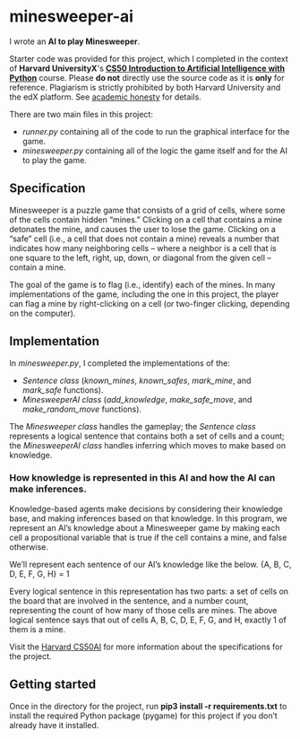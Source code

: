 # minesweeper-ai

I wrote an **AI to play Minesweeper**.

Starter code was provided for this project, which I completed in the context of **Harvard UniversityX**'s **[CS50 Introduction to Artificial Intelligence with Python](https://cs50.harvard.edu/ai/2020/)** course. Please **do not** directly use the source code as it is **only** for reference. Plagiarism is strictly prohibited by both Harvard University and the edX platform. See [academic honesty](https://cs50.harvard.edu/ai/2020/honesty/) for details.

There are two main files in this project: 
- *runner.py* containing all of the code to run the graphical interface for the game.
- *minesweeper.py* containing all of the logic the game itself and for the AI to play the game. 


## Specification
Minesweeper is a puzzle game that consists of a grid of cells, where some of the cells contain hidden “mines.” Clicking on a cell that contains a mine detonates the mine, and causes the user to lose the game. Clicking on a “safe” cell (i.e., a cell that does not contain a mine) reveals a number that indicates how many neighboring cells – where a neighbor is a cell that is one square to the left, right, up, down, or diagonal from the given cell – contain a mine.

The goal of the game is to flag (i.e., identify) each of the mines. In many implementations of the game, including the one in this project, the player can flag a mine by right-clicking on a cell (or two-finger clicking, depending on the computer).


## Implementation
In *minesweeper.py*, I completed the implementations of the:
- *Sentence class* (*known_mines*, *known_safes*, *mark_mine*, and *mark_safe* functions).
- *MinesweeperAI class* (*add_knowledge*, *make_safe_move*, and *make_random_move* functions).

The *Minesweeper class* handles the gameplay; the *Sentence class* represents a logical sentence that contains both a set of cells and a count; the *MinesweeperAI class* handles inferring which moves to make based on knowledge.

### How knowledge is represented in this AI and how the AI can make inferences.
Knowledge-based agents make decisions by considering their knowledge base, and making inferences based on that knowledge. In this program, we represent an AI’s knowledge about a Minesweeper game by making each cell a propositional variable that is true if the cell contains a mine, and false otherwise.

We’ll represent each sentence of our AI’s knowledge like the below.
{A, B, C, D, E, F, G, H} = 1

Every logical sentence in this representation has two parts: a set of cells on the board that are involved in the sentence, and a number count, representing the count of how many of those cells are mines. The above logical sentence says that out of cells A, B, C, D, E, F, G, and H, exactly 1 of them is a mine.

Visit the [Harvard CS50AI](https://cs50.harvard.edu/ai/2020/projects/1/minesweeper/) for more information about the specifications for the project. 

## Getting started
Once in the directory for the project, run **pip3 install -r requirements.txt** to install the required Python package (pygame) for this project if you don’t already have it installed.
